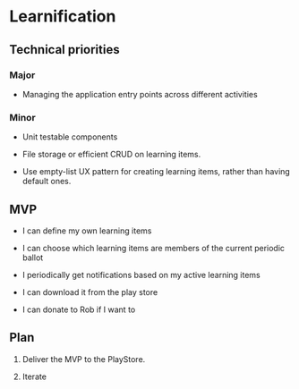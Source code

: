 # Learnification

## Technical priorities

### Major

- Managing the application entry points across different activities

### Minor

- Unit testable components

- File storage or efficient CRUD on learning items.

- Use empty-list UX pattern for creating learning items, rather than having default ones.

## MVP

- I can define my own learning items

- I can choose which learning items are members of the current periodic ballot

- I periodically get notifications based on my active learning items

- I can download it from the play store

- I can donate to Rob if I want to

## Plan

1. Deliver the MVP to the PlayStore.

2. Iterate
